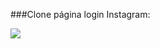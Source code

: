 ###Clone página login Instagram:

![](https://github.com/jonathanferreira33/HTML_Web_Developer/blob/main/Recriando_Instagram/P%C3%A1gina-login-Instagram-clone.gif)
